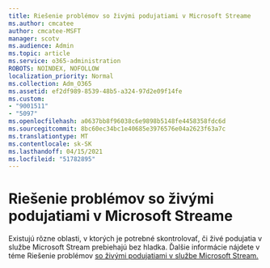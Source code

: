 ```yaml
---
title: Riešenie problémov so živými podujatiami v Microsoft Streame
ms.author: cmcatee
author: cmcatee-MSFT
manager: scotv
ms.audience: Admin
ms.topic: article
ms.service: o365-administration
ROBOTS: NOINDEX, NOFOLLOW
localization_priority: Normal
ms.collection: Adm_O365
ms.assetid: ef2df989-8539-48b5-a324-97d2e09f14fe
ms.custom:
- "9001511"
- "5097"
ms.openlocfilehash: a0637bb8f96038c6e9898b5148fe4458358fdc6d
ms.sourcegitcommit: 8bc60ec34bc1e40685e3976576e04a2623f63a7c
ms.translationtype: MT
ms.contentlocale: sk-SK
ms.lasthandoff: 04/15/2021
ms.locfileid: "51782895"
---
```

# <a name="troubleshooting-live-events-in-microsoft-stream"></a>Riešenie problémov so živými podujatiami v Microsoft Streame

Existujú rôzne oblasti, v ktorých je potrebné skontrolovať, či živé podujatia v službe Microsoft Stream prebiehajú bez hladka. Ďalšie informácie nájdete v téme Riešenie problémov [so živými podujatiami v službe Microsoft Stream.](https://docs.microsoft.com/stream/live-event-troubleshooting)
